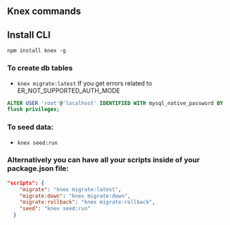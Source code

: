 ## Knex commands

## Install CLI

`npm install knex -g`

### To create db tables

- `knex migrate:latest`
  If you get errors related to ER_NOT_SUPPORTED_AUTH_MODE

```sql
ALTER USER 'root'@'localhost' IDENTIFIED WITH mysql_native_password BY 'root';
flush privileges;
```

### To seed data:

- `knex seed:run`

### Alternatively you can have all your scripts inside of your package.json file:

```JSON
"scripts": {
    "migrate": "knex migrate:latest",
    "migrate:down": "knex migrate:down",
    "migrate:rollback": "knex migrate:rollback",
    "seed": "knex seed:run"
  }
```

